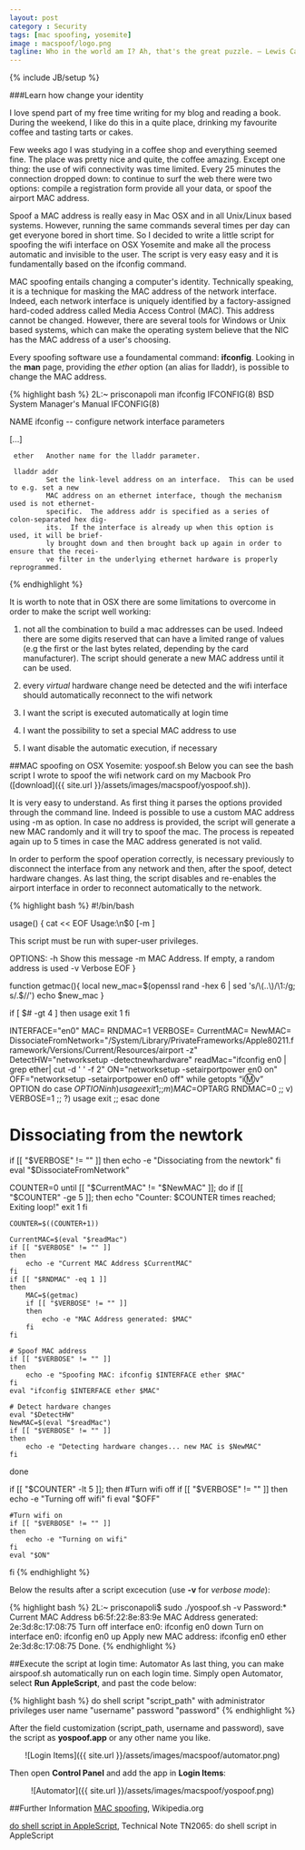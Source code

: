 ```yaml
---
layout: post
category : Security
tags: [mac spoofing, yosemite]
image : macspoof/logo.png
tagline: Who in the world am I? Ah, that's the great puzzle. ― Lewis Carroll, Alice in Wonderland
---
```

{% include JB/setup %}

###Learn how change your identity

<!--more-->

I love spend part of my free time writing for my blog and reading a book. During the weekend, I like do this in a quite place, drinking my favourite coffee and tasting tarts or cakes.

Few weeks ago I was studying in a coffee shop and everything seemed fine. The place was pretty nice and quite, the coffee amazing. Except one thing: the use of wifi connectivity was time limited. Every 25 minutes the connection dropped down: to continue to surf the web there were two options: compile a registration form provide all your data, or spoof the airport MAC address.

Spoof a MAC address is really easy in Mac OSX and in all Unix/Linux based systems. However, running the same commands several times per day can get everyone bored in short time. So I decided to write a little script for spoofing the wifi interface on OSX Yosemite and make all the process automatic and invisible to the user. The script is very easy easy and it is fundamentally based on the ifconfig command. 

MAC spoofing entails changing a computer's identity. Technically speaking, it is a technique for masking the MAC address of the network interface. Indeed, each network interface is uniquely identified by a factory-assigned hard-coded address called Media Access Control (MAC). This address cannot be changed. However, there are several tools for Windows or Unix based systems, which can make the operating system believe that the NIC has the MAC address of a user's choosing.


Every spoofing software use a foundamental command: **ifconfig**.
Looking in the **man** page, providing the *ether* option (an alias for lladdr), is possible to change the MAC address.


{% highlight bash %}
2L:~ prisconapoli man ifconfig
IFCONFIG(8)               BSD System Manager's Manual              IFCONFIG(8)

NAME
     ifconfig -- configure network interface parameters

[...]

     ether   Another name for the lladdr parameter.

     lladdr addr
             Set the link-level address on an interface.  This can be used to e.g. set a new
             MAC address on an ethernet interface, though the mechanism used is not ethernet-
             specific.  The address addr is specified as a series of colon-separated hex dig-
             its.  If the interface is already up when this option is used, it will be brief-
             ly brought down and then brought back up again in order to ensure that the recei-
             ve filter in the underlying ethernet hardware is properly reprogrammed.


{% endhighlight %}


It is worth to note that in OSX there are some limitations to overcome in order to make the script well working:

1. not all the combination to build a mac addresses can be used. Indeed there are some digits reserved that can have a limited range of values (e.g the first or the last bytes related, depending by the card manufacturer). The script should generate a new MAC address until it can be used.

2. every *virtual* hardware change need be detected and the wifi interface should automatically reconnect to the wifi network

3. I want the script is executed automatically at login time

4. I want the possibility to set a special MAC address to use

5. I want disable the automatic execution, if necessary


##MAC spoofing on OSX Yosemite: yospoof.sh
Below you can see the bash script I wrote to spoof the wifi network card on my Macbook Pro 
([download]({{ site.url }}/assets/images/macspoof/yospoof.sh)).

It is very easy to understand. As first thing it parses the options provided through the command line. Indeed is possible to use a custom MAC address using -m as option. In case no address is provided, the script will generate a new MAC randomly and it will try to spoof the mac. The process is repeated again up to 5 times in case the MAC address generated is not valid.

In order to perform the spoof operation correctly, is necessary previously to disconnect the interface from any network and then, after the spoof, detect hardware changes.
As last thing, the script disables and re-enables the airport interface in order to reconnect automatically to the network.

{% highlight bash %}
#!/bin/bash

usage() {
cat << EOF
Usage:\n$0 [-m <mac-address>]

This script must be run with super-user privileges.

OPTIONS:
   -h      Show this message
   -m      MAC Address. If empty, a random address is used
   -v      Verbose
EOF
} 

function getmac(){
	local new_mac=$(openssl rand -hex 6 | sed 's/\(..\)/\1:/g; s/.$//')
	echo $new_mac
}

if [ $# -gt 4 ]
then
     usage
     exit 1
fi

INTERFACE="en0"
MAC=
RNDMAC=1
VERBOSE=
CurrentMAC=
NewMAC=
DissociateFromNetwork="/System/Library/PrivateFrameworks/Apple80211.framework/Versions/Current/Resources/airport -z"
DetectHW="networksetup -detectnewhardware"
readMac="ifconfig en0 | grep ether| cut -d ' ' -f 2"
ON="networksetup -setairportpower en0 on"
OFF="networksetup -setairportpower en0 off"
while getopts “i:m:v” OPTION
do
    case $OPTION in
         h)
             usage
             exit 1
             ;;
         m)
             MAC=$OPTARG
             RNDMAC=0
             ;;
         v)
             VERBOSE=1
             ;;
         ?)
             usage
             exit
             ;;
    esac
done

# Dissociating from the newtork
if [[ "$VERBOSE" != "" ]]
then
    echo -e "Dissociating from the newtork"
fi
eval "$DissociateFromNetwork"

COUNTER=0
until [[ "$CurrentMAC" != "$NewMAC" ]]; do
    if [[ "$COUNTER" -ge 5 ]]; then
       echo "Counter: $COUNTER times reached; Exiting loop!"
       exit 1
    fi

    COUNTER=$((COUNTER+1))

    CurrentMAC=$(eval "$readMac")
    if [[ "$VERBOSE" != "" ]]
    then
        echo -e "Current MAC Address $CurrentMAC"
    fi
    if [[ "$RNDMAC" -eq 1 ]]
    then
    	MAC=$(getmac)
    	if [[ "$VERBOSE" != "" ]]
    	then
    		echo -e "MAC Address generated: $MAC"
    	fi
    fi

    # Spoof MAC address
    if [[ "$VERBOSE" != "" ]]
    then
        echo -e "Spoofing MAC: ifconfig $INTERFACE ether $MAC"
    fi
    eval "ifconfig $INTERFACE ether $MAC"

    # Detect hardware changes
    eval "$DetectHW"
    NewMAC=$(eval "$readMac")
    if [[ "$VERBOSE" != "" ]]
    then
        echo -e "Detecting hardware changes... new MAC is $NewMAC"
    fi
done

if [[ "$COUNTER" -lt 5 ]]; then
    #Turn wifi off
    if [[ "$VERBOSE" != "" ]]
    then
        echo -e "Turning off wifi"
    fi
    eval "$OFF"

    #Turn wifi on
    if [[ "$VERBOSE" != "" ]]
    then
        echo -e "Turning on wifi"
    fi
    eval "$ON"    
fi 
{% endhighlight %}



Below the results after a script excecution (use **-v** for *verbose mode*):

{% highlight bash %}
2L:~ prisconapoli$ sudo ./yospoof.sh -v
Password:*
Current MAC Address b6:5f:22:8e:83:9e
MAC Address generated: 2e:3d:8c:17:08:75
Turn off interface en0: ifconfig en0 down
Turn on interface en0: ifconfig en0 up
Apply new MAC address: ifconfig en0 ether 2e:3d:8c:17:08:75
Done.
{% endhighlight %}


##Execute the script at login time: Automator
As last thing, you can make airspoof.sh automatically run on each login time.
Simply open Automator, select **Run AppleScript**, and past the code below:

{% highlight bash %}
do shell script "script_path" with administrator privileges user name "username" password "password" 
{% endhighlight %}

After the field customization (script_path, username and password), save the script as **yospoof.app** or any other name you like.

<div style="text-align:center" markdown="1">
![Login Items]({{ site.url }}/assets/images/macspoof/automator.png)
</div>

Then open **Control Panel** and add the app in **Login Items**:

<div style="text-align:center" markdown="1">
![Automator]({{ site.url }}/assets/images/macspoof/yospoof.png)
</div>



##Further Information
[MAC spoofing](http://en.wikipedia.org/wiki/MAC_spoofing), Wikipedia.org

[do shell script in AppleScript](https://developer.apple.com/library/mac/technotes/tn2065/_index.html), Technical Note TN2065: do shell script in AppleScript

